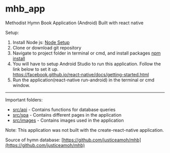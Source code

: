 # mhb_app
Methodist Hymn Book Application (Android)
Built with react native

Setup:
1. Install Node js: [Node Setup](https://nodejs.org/en/download)
2. Clone or download git repository
3. Navigate to project folder in terminal or cmd, and install packages [npm install](https://docs.npmjs.com/cli/install)
4. You will have to setup Android Studio to run this application. Follow the link below to set it up.   
 https://facebook.github.io/react-native/docs/getting-started.html
5. Run the application(react-native run-android) in the terminal or cmd window.
---
Important folders:
* [src/api](https://github.com/KBoohene/mhb_android/tree/master/src/api) - Contains functions for database queries
* [src/spa](https://github.com/KBoohene/mhb_android/tree/master/src/spa) - Contains different pages in the application
* [src/images](https://github.com/KBoohene/mhb_android/tree/master/src/images) - Contains images used in the application

Note: This application was not built with the create-react-native application.

Source of hymn database: [https://github.com/justiceamoh/mhb](https://github.com/justiceamoh/mhb)

